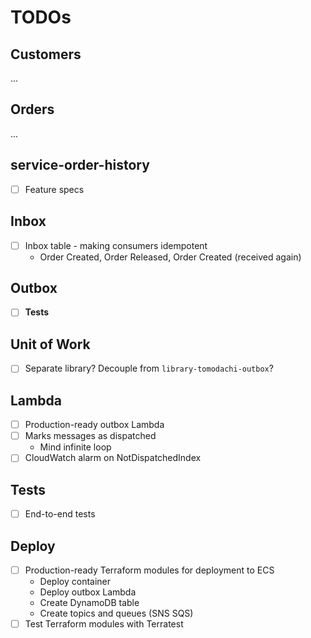 # TODOs

## Customers

...

## Orders

...

## service-order-history

- [ ] Feature specs

## Inbox

- [ ] Inbox table - making consumers idempotent
  - Order Created, Order Released, Order Created (received again)

## Outbox

- [ ] **Tests**

## Unit of Work

- [ ] Separate library? Decouple from `library-tomodachi-outbox`?

## Lambda

- [ ] Production-ready outbox Lambda
- [ ] Marks messages as dispatched
  - Mind infinite loop
- [ ] CloudWatch alarm on NotDispatchedIndex

## Tests

- [ ] End-to-end tests

## Deploy

- [ ] Production-ready Terraform modules for deployment to ECS
  - Deploy container
  - Deploy outbox Lambda
  - Create DynamoDB table
  - Create topics and queues (SNS SQS)
- [ ] Test Terraform modules with Terratest
